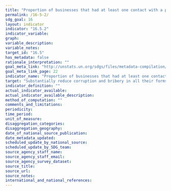 ```yaml
---
title: "Proportion of businesses that had at least one contact with a public official and that paid a bribe to a public official, or were asked for a bribe by those public officials, during the previous 12 months"
permalink: /16-5-2/
sdg_goal: 16
layout: indicator
indicator: "16.5.2"
indicator_variable: 
graph: 
variable_description: 
variable_notes: 
target_id: "16.5"
has_metadata: false
rationale_interpretation: ""
goal_meta_link: "http://unstats.un.org/sdgs/files/metadata-compilation/Metadata-Goal-16.pdf"
goal_meta_link_page: 22
indicator_name: "Proportion of businesses that had at least one contact with a public official and that paid a bribe to a public official, or were asked for a bribe by those public officials, during the previous 12 months"
target: "Substantially reduce corruption and bribery in all their forms."
indicator_definition: ""
actual_indicator_available: 
actual_indicator_available_description: 
method_of_computation: ""
comments_and_limitations: 
periodicity: 
time_period: 
unit_of_measure: 
disaggregation_categories: 
disaggregation_geography: 
date_of_national_source_publication: 
date_metadata_updated: 
scheduled_update_by_national_source: 
scheduled_update_by_SDG_team: 
source_agency_staff_name: 
source_agency_staff_email: 
source_agency_survey_dataset: 
source_title: 
source_url: 
source_notes: 
international_and_national_references: 
---
```


